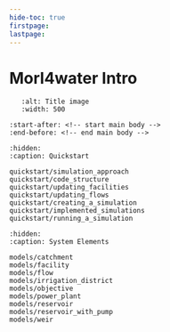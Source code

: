 ```yaml
---
hide-toc: true
firstpage:
lastpage:
---
```


# Morl4water Intro

```{figure} _static/_images/MORL4WATER_TITLE.png
   :alt: Title image
   :width: 500
```

```{include} ../README.md
:start-after: <!-- start main body -->
:end-before: <!-- end main body -->
```

```{toctree}
:hidden:
:caption: Quickstart

quickstart/simulation_approach
quickstart/code_structure
quickstart/updating_facilities
quickstart/updating_flows
quickstart/creating_a_simulation
quickstart/implemented_simulations
quickstart/running_a_simulation

```


```{toctree}
:hidden:
:caption: System Elements

models/catchment
models/facility
models/flow
models/irrigation_district
models/objective
models/power_plant
models/reservoir
models/reservoir_with_pump
models/weir

```

